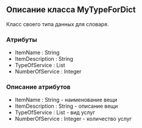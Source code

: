 ## Описание класса MyTypeForDict
Класс своего типа данных для словаря.

### Атрибуты 
+ ItemName : String
+ ItemDescription : String
+ TypeOfService : List<Service>
+ NumberOfService : Integer

### Описание атрибутов
+ ItemName : String - наименование вещи
+ ItemDescription : String - описание вещи
+ TypeOfService : List<Service> - вид услуг
+ NumberOfService : Integer - количество услуг

